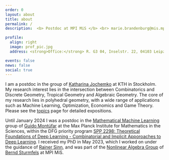 ```yaml
---
order: 0
layout: about
title: about
permalink: /
description:  <b> Postdoc at MPI MiS </b> <br> marie.brandenburg@mis.mpg.de 

profile:
  align: right
  image: prof_pic.jpg
  address: <strong>Office:</strong> R. G3 04, Inselstr. 22, 04103 Leipzig

events: false
news: false
social: true
---
```



I am a postdoc in the group of [Katharina Jochemko](https://people.kth.se/~jochemko/) at KTH in Stockholm.
My research interest lies in the intersection between Combinatorics and Discrete Geometry, Tropical Geometry and Algebraic Geometry. The core of my research lies in polyhedral geometry, with a wide range of applications such as Machine Learning, Optimization, Economics and Game Theory. Please see the [topics](/topics/) page for detailed expositions.

Until January 2024 I was a postdoc in the [Mathematical Machine Learning](https://www.mis.mpg.de/montufar/index.html) group of [Guido Montúfar](https://personal-homepages.mis.mpg.de/montufar/) at the Max Planck Institute for Mathematics in the Sciences, within the DFG priority program [SPP 2298: Theoretical Foundations of Deep Learning - Combinatorial and Implicit Apporoaches to Deep Learning](https://www.foundationsofdl.de). 
I received my PhD in May 2023, which I worked on under the guidance of [Rainer Sinn](http://www.math.uni-leipzig.de/~sinn/index_en.html), and was part of the [Nonlinear Algebra Group](https://www.mis.mpg.de/nlalg/research.html) of [Bernd Sturmfels](https://math.berkeley.edu/~bernd/) at MPI MiS.